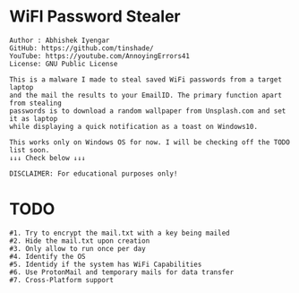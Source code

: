 # WiFI Password Stealer

	Author : Abhishek Iyengar
	GitHub: https://github.com/tinshade/
    YouTube: https://youtube.com/AnnoyingErrors41
	License: GNU Public License

	This is a malware I made to steal saved WiFi passwords from a target laptop
	and the mail the results to your EmailID. The primary function apart from stealing 
	passwords is to download a random wallpaper from Unsplash.com and set it as laptop 
	while displaying a quick notification as a toast on Windows10.

	This works only on Windows OS for now. I will be checking off the TODO list soon.
	↓↓↓ Check below ↓↓↓

	DISCLAIMER: For educational purposes only! 


# TODO

	#1. Try to encrypt the mail.txt with a key being mailed
	#2. Hide the mail.txt upon creation
	#3. Only allow to run once per day
	#4. Identify the OS
	#5. Identidy if the system has WiFi Capabilities
	#6. Use ProtonMail and temporary mails for data transfer
	#7. Cross-Platform support
